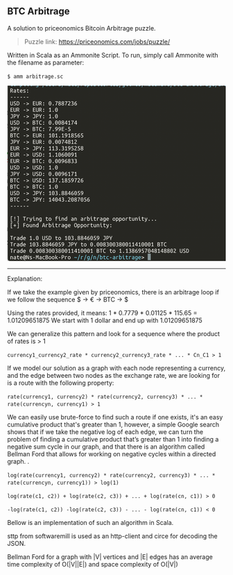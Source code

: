 ## BTC Arbitrage

A solution to priceonomics Bitcoin Arbitrage puzzle.

> Puzzle link: https://priceonomics.com/jobs/puzzle/

Written in Scala as an Ammonite Script. To run, simply call Ammonite
with the filename as parameter: 

`$ amm arbitrage.sc`

![Image of Yaktocat](screenshot.png)

---
Explanation:

If we take the example given by priceonomics, there is an arbitrage loop if we follow
the sequence $ -> € -> BTC -> $

Using the rates provided, it means: 1 * 0.7779 * 0.01125 * 115.65 = 1.01209651875
We start with 1 dollar and end up with 1.01209651875

We can generalize this pattern and look for a sequence where the product of rates is > 1

`currency1_currency2_rate * currency2_currency3_rate * ... * Cn_C1 > 1`

If we model our solution as a graph with each node representing a currency, and the edge
between two nodes as the exchange rate, we are looking for is a route with the following property:

`rate(currency1, currency2) * rate(currency2, currency3) * ... * rate(currencyn, currency1) > 1`

We can easily use brute-force to find such a route if one exists, it's an easy cumulative
product that's greater than 1, however, a simple Google search shows that if we take the negative
log of each edge, we can turn the problem of finding a cumulative product that’s greater than 1
into finding a negative sum cycle in our graph, and that there is an algorithm called Bellman Ford
that allows for working on negative cycles within a directed graph.
.

`log(rate(currency1, currency2) * rate(currency2, currency3) * ... * rate(currencyn, currency1)) > log(1)`

`log(rate(c1, c2)) + log(rate(c2, c3)) + ... + log(rate(cn, c1)) > 0`

`-log(rate(c1, c2)) -log(rate(c2, c3)) - ... - log(rate(cn, c1)) < 0`

Bellow is an implementation of such an algorithm in Scala.

sttp from softwaremill is used as an http-client and circe for decoding the JSON.

Bellman Ford for a graph with |V| vertices and |E| edges has an average time complexity of O(|V||E|)
and space complexity of O(|V|)